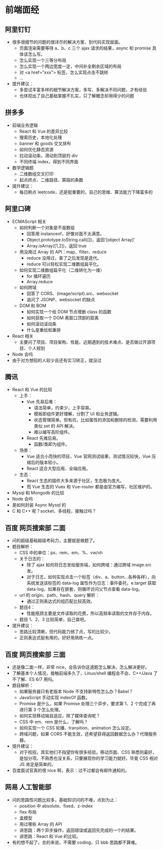 # 前端面经
## 阿里钉钉
- 很多很细节的问题的很详尽的解决方案，到代码实现层面。
	- 页面渲染需要等待 a、b、c 三个 ajax 请求的结果，async 和 promise 具体该怎么写。
	- 怎么实现一个三等分布局
	- 怎么实现一个两边宽度一定，中间补全剩余区域的布局
	- 对 \<a href="xxx"> 标签，怎么实现点击不跳转
	- ...
- 提升建议：
	- 多尝试丰富多样的细节解决方案，多写、多解决不同问题，才有经验
	- 也体现出了自己基础掌握不扎实，只了解概念却用得少的问题

## 拼多多
- 前端业务逻辑
	- React 和 Vue 的差异比较
	- 搜索历史，本地化处理
	- banner 和 goods 交叉排布
	- 如何优化静态资源
	- 拉动滚动条，滑动到顶层的 div
	- 不同终端 index，得到不同界面
- 数学逻辑题
	- 二维数组交叉打印
	- 起点终点、二维路径、算路的条数
- 提升建议：
	- 每日刷点 leetcode，还是挺重要的，自己的思维、算法能力下降蛮多的

## 阿里口碑
- ECMAScript 相关
	- 如何判断一个对象是不是数组
		- 回答用 instanceof，好像对面不太满意。
		- Object.prototype.toString.call([])，返回'[object Array]'
		- Array.isArray([1,2])，返回 true
	- 用没用过 Array 的 API：map、filter、reduce
		- reduce 没用过，查了之后发现是迭代。
		- reduce 可以轻松实现二维数组扁平化。
	- 如何实现二维数组扁平化（二维转化为一维）
		- for 循环遍历
		- Array.reduce
	- 如何跨域
		- 回答了 CORS、(image/script).src、websocket
		- 追问了 JSONP、websocket 的缺点
	- DOM 和 BOM
		- 如何实现一个给 DOM 节点增删 class 的函数
		- 如何获取一个 DOM 离窗口顶部的距离
		- 如何滚动滚动条
		- 什么是重绘和重排
- React 相关
	- 主要问了项目、项目架构、性能、近期遇到的技术难点、是否做过开源项目、个人规划
- Node 会吗
- 由于对方想招的人较少且还有实习转正，就没过

## 腾讯
- React 和 Vue 的比较
	- 上手：
		- Vue 先易后难：
			- 语法简单，约束少，上手容易。
			- 模板即组件更好理解，分割了 UI 和业务逻辑。
			- 状态管理简单。但有坑，比如属性的添加和删除的检测，需要利用类似 set 的 API 解决。
			- 难以编写高阶组件。
		- React 先难后易。
			- 函数/类即为组件。
	- 场景：
		- Vue 适合小而快的项目，Vue 官网测试结果，测试情况较快，Vue 压缩后的版本较小。
		- React 适合大型应用、全端应用。
	- 生态：
		- React 生态的插件大多来源于社区，生态极为庞大。
		- 而 Vue 生态的 Vuex 和 Vue-router 都是由官方编写，社区维护的。
- Mysql 和 Mongodb 的比较
- Node 会吗
- 是如何封装 Async Mysql 的
- C 和 C++ 呢？socket、多线程，接触过吗？


## 百度 网页搜索部 二面
- 问的超级基础超级考码力，主要就是做题了。
- 题目解析：
	- CSS 中的单位：px、rem、em、%、vw/vh
	- 关于日志的：
		- 除了 ajax 如何将日志发给服务端，如何跨域：通过跨域 image.src 发。
		- 对于日志，如何实现点击一个标签（div、a、button...各种各样），向系统发送该标签的 data-log 属性作为日志：事件委托，e.target 获取 data-log，如果存在嵌套，则循环访问父节点查看 data-log。
	- url 的 origin、path、hash、query 解析：
		- 通过正则表达式的组匹配比较高效。
	- 题目4：
		- 性能瓶颈主要是文件读取的花费，所以高频率读取的文件存于内存。
	- 题目 1、2、3 比较简单，自己查吧。
- 提升建议：
	- 思路比较清晰，但代码能力弱了点，写的比较少。
	- 正则表达式挺有用的，好好用熟练一点。

## 百度 网页搜索部 三面
- 还是像二面一样，非常 nice，会告诉你这道题怎么解决、怎么解决更好。
- 了解基本个人情况，接触前端多久了，Linux/shell 编程会不会、C++/Java 了不了解、ES 6/7 用吗。
- 题目解析：
	- 如果服务器只有老版本 Node 不支持新特性怎么办？Babel？
	- JavaScript 手动实现 indexOf 函数。
	- Promise 是什么，如果 Promise 处理三个异步，要求第 1、2 个完成了再进行第 3 个怎么处理。
	- 如何实现移动端自适应，除了媒体查询呢？
	- CSS 中 em、rem 是什么，了解吗？
	- 如何实现一个 CSS 轮播、transition、animation 怎么设定。
	- 跨域问题，如果 CORS 不能生效，还希望获得返回数据怎么办？代理服务器。
- 提升建议：
	- 对于校招，其实他们不指望你有很多经验。移动页面、CSS 熟悉则最好，是加分项。不熟悉也没关系，只要展现你的学习能力就好。毕竟 CSS 相对 JS 肯定是简单的。
- 百度面试官真的很 nice 啊，表示：过不过都会有邮件通知的。

## 网易 人工智能部
- 问的思路性问题比较多，基础知识问的不难，点到为止：
	 - position 中 absolute、fixed、z-index
	 - flex 布局
	 - 盒模型
	 - 用过哪些 Array 的 API
	 - 讲思路：两个异步操作，返回错误或返回先完成的一个的结果。
	 - 讲思路：React 和 Vue 的比较。
- 有的想不起了，总的来说，不需要 coding，只 bbb 思路都不算难。
	
	
	
	
	
	
	
	
	
	
	
	
	
	